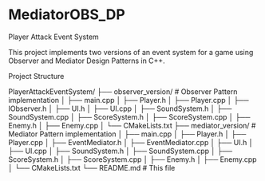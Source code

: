 # MediatorOBS_DP

Player Attack Event System

This project implements two versions of an event system for a game using Observer and Mediator Design Patterns in C++.

Project Structure

PlayerAttackEventSystem/
├── observer_version/           # Observer Pattern implementation
│   ├── main.cpp
│   ├── Player.h
│   ├── Player.cpp
│   ├── IObserver.h
│   ├── UI.h
│   ├── UI.cpp
│   ├── SoundSystem.h
│   ├── SoundSystem.cpp
│   ├── ScoreSystem.h
│   ├── ScoreSystem.cpp
│   ├── Enemy.h
│   ├── Enemy.cpp
│   └── CMakeLists.txt
├── mediator_version/           # Mediator Pattern implementation
│   ├── main.cpp
│   ├── Player.h
│   ├── Player.cpp
│   ├── EventMediator.h
│   ├── EventMediator.cpp
│   ├── UI.h
│   ├── UI.cpp
│   ├── SoundSystem.h
│   ├── SoundSystem.cpp
│   ├── ScoreSystem.h
│   ├── ScoreSystem.cpp
│   ├── Enemy.h
│   ├── Enemy.cpp
│   └── CMakeLists.txt
└── README.md                   # This file